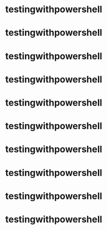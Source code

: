 # testingwithpowershell
# testingwithpowershell
# testingwithpowershell
# testingwithpowershell
# testingwithpowershell
# testingwithpowershell
# testingwithpowershell
# testingwithpowershell
# testingwithpowershell
# testingwithpowershell
